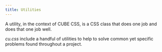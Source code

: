```yaml
---
title: Utilities
---
```


A utility, in the context of CUBE CSS, is a CSS class that does one job and does that one job well.

*cu.css* include a handful of utilities to help to solve common yet specific problems found throughout a project. 